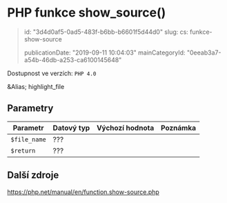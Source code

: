 PHP funkce show_source()
========================

> id: "3d4d0af5-0ad5-483f-b6bb-b6601f5d44d0"
> slug:
> 	cs: funkce-show-source
> 
> publicationDate: "2019-09-11 10:04:03"
> mainCategoryId: "0eeab3a7-a54b-46db-a253-ca6100145648"

Dostupnost ve verzích: `PHP 4.0`

&Alias; <function>highlight_file</function>


Parametry
--------------

| Parametr | Datový typ | Výchozí hodnota | Poznámka |
|-----|-----|-----|-----|
| `$file_name` | ??? |  |  |
| `$return` | ??? |  |  |


Další zdroje
------------

https://php.net/manual/en/function.show-source.php

